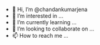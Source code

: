 - 👋 Hi, I’m @chandankumarjena
- 👀 I’m interested in ...
- 🌱 I’m currently learning ...
- 💞️ I’m looking to collaborate on ...
- 📫 How to reach me ...

<!---
chandankumarjena/chandankumarjena is a ✨ special ✨ repository because its `README.md` (this file) appears on your GitHub profile.
You can click the Preview link to take a look at your changes.
--->
